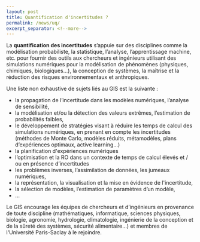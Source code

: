 ```yaml
---
layout: post
title: Quantification d'incertitudes ?
permalink: /news/uq/
excerpt_separator: <!--more-->
---
```


La **quantification des incertitudes** s’appuie sur des disciplines comme la modélisation probabiliste, la statistique, l’analyse, l’apprentissage machine, etc. pour fournir des outils aux chercheurs et ingénieurs utilisant des simulations numériques pour la modélisation de phénomènes (physiques, chimiques, biologiques…), la conception de systèmes, la maîtrise et la réduction des risques environnementaux et anthropiques.

<!--more-->

Une liste non exhaustive de sujets liés au GIS est la suivante :
* la propagation de l’incertitude dans les modèles numériques,
        l’analyse de sensibilité,
* la modélisation et/ou la détection des valeurs extrêmes,
        l’estimation de probabilités faibles,
* le développement de stratégies visant à réduire les temps de
        calcul des simulations numériques, en prenant en compte les
        incertitudes (méthodes de Monte Carlo, modèles réduits,
        métamodèles, plans d’expériences optimaux, active learning…)
* la planification d'expériences numériques
* l’optimisation et la RO dans un contexte de temps de calcul élevés et / ou en présence d’incertitudes
* les problèmes inverses, l’assimilation de données, les jumeaux numériques,
* la représentation, la visualisation et la mise en évidence de l'incertitude,
* la sélection de modèles, l’estimation de paramètres d’un modèle,
* …

Le GIS encourage les équipes de chercheurs et d’ingénieurs en provenance de toute discipline (mathématiques, informatique, sciences physiques, biologie, agronomie, hydrologie, climatologie, ingénierie de la conception et de la sûreté des systèmes, sécurité alimentaire…) et membres de l'Université Paris-Saclay à le rejoindre.
